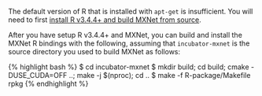 The default version of R that is installed with `apt-get` is insufficient. You will need
to first [install R v3.4.4+ and build MXNet from source](/get_started/ubuntu_setup.html#install-the-mxnet-package-for-r).

After you have setup R v3.4.4+ and MXNet, you can build and install the MXNet R bindings with the following, assuming that `incubator-mxnet` is the source directory you used to build MXNet as follows:

{% highlight bash %}
$ cd incubator-mxnet
$ mkdir build; cd build; cmake -DUSE_CUDA=OFF ..; make -j $(nproc); cd ..
$ make -f R-package/Makefile rpkg
{% endhighlight %}

